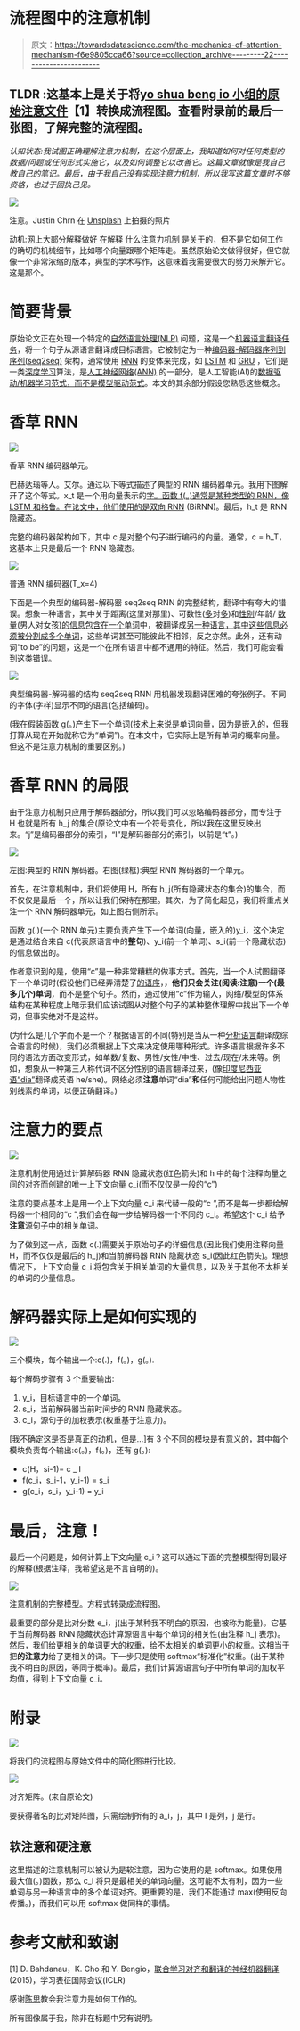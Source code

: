 # 流程图中的注意机制

> 原文：<https://towardsdatascience.com/the-mechanics-of-attention-mechanism-f6e9805cca66?source=collection_archive---------22----------------------->

## **TLDR** :这基本上是关于将[yo shua beng io 小组的原始注意文件](https://arxiv.org/abs/1409.0473)【1】转换成流程图。查看附录前的最后一张图，了解完整的流程图。

*认知状态:我试图正确理解注意力机制，在这个层面上，我知道如何对任何类型的数据/问题或任何形式实施它，以及如何调整它以改善它。这篇文章就像是我自己教自己的笔记。最后，由于我自己没有实现注意力机制，所以我写这篇文章时不够资格，也过于固执己见。*

![](img/cd0ddbee14af17b7963858379a3acae7.png)

注意。Justin Chrn 在 [Unsplash](https://unsplash.com/s/photos/attention?utm_source=unsplash&utm_medium=referral&utm_content=creditCopyText) 上拍摄的照片

动机:[网上大部分解释](/intuitive-understanding-of-attention-mechanism-in-deep-learning-6c9482aecf4f)[做好](https://hackernoon.com/attention-mechanism-in-neural-network-30aaf5e39512) [在解释](https://pathmind.com/wiki/attention-mechanism-memory-network) [什么注意力机制](https://www.analyticsvidhya.com/blog/2019/11/comprehensive-guide-attention-mechanism-deep-learning/) [是关于](https://www.kdnuggets.com/2019/08/deep-learning-transformers-attention-mechanism.html)的，但不是它如何工作的确切的机械细节，比如哪个向量跟哪个矩阵走。虽然原始论文做得很好，但它就像一个非常浓缩的版本，典型的学术写作，这意味着我需要很大的努力来解开它。这是那个。

# 简要背景

原始论文正在处理一个特定的[自然语言处理(NLP)](https://en.wikipedia.org/wiki/Natural_language_processing) 问题，这是一个[机器语言翻译任务](https://en.wikipedia.org/wiki/Machine_translation)，将一个句子从源语言翻译成目标语言。它被制定为一种[编码器-解码器序列到序列(seq2seq)](https://en.wikipedia.org/wiki/Seq2seq) 架构，通常使用 [RNN](https://en.wikipedia.org/wiki/Recurrent_neural_network) 的变体来完成，如 [LSTM](https://en.wikipedia.org/wiki/Long_short-term_memory) 和 [GRU](https://en.wikipedia.org/wiki/Gated_recurrent_unit) ，它们是一类[深度学习](https://en.wikipedia.org/wiki/Deep_learning)算法，是[人工神经网络(ANN)](https://en.wikipedia.org/wiki/Artificial_neural_network) 的一部分，是人工智能(AI)的[数据驱动/机器学习范式，而不是模型驱动范式](https://medium.com/datadriveninvestor/how-is-machine-learning-different-and-why-it-is-better-d5671b52dd65)。本文的其余部分假设您熟悉这些概念。

# 香草 RNN

![](img/5d5e0549005a85c86371d9eaf0181890.png)

香草 RNN 编码器单元。

巴赫达瑙等人。艾尔。通过以下等式描述了典型的 RNN 编码器单元。我用下图解开了这个等式。x_t 是一个用向量表示的[字。函数 f(。)通常是某种类型的 RNN，像 LSTM 和格鲁。在论文中，他们使用的是](https://en.wikipedia.org/wiki/Word_embedding)[双向 RNN](https://en.wikipedia.org/wiki/Bidirectional_recurrent_neural_networks) (BiRNN)。最后，h_t 是 RNN 隐藏态。

完整的编码器架构如下，其中 c 是对整个句子进行编码的向量。通常，c = h_T，这基本上只是最后一个 RNN 隐藏态。

![](img/8017527399b8b88b1b3e71336454d835.png)

普通 RNN 编码器(T_x=4)

下面是一个典型的编码器-解码器 seq2seq RNN 的完整结构，翻译中有夸大的错误。想象一种语言，其中关于距离(这里对那里)、可数性([多](https://en.wikipedia.org/wiki/Count_noun)对[多](https://en.wikipedia.org/wiki/Mass_noun))和[性别](https://en.wikipedia.org/wiki/Grammatical_gender)/年龄/ [数量](https://en.wikipedia.org/wiki/Grammatical_number)(男人对女孩)[的信息包含在一个单词](https://en.wikipedia.org/wiki/Synthetic_language)中，被翻译成[另一种语言，其中这些信息必须被分割成多个单词](https://en.wikipedia.org/wiki/Analytic_language)，这些单词甚至可能彼此不相邻，反之亦然。此外，还有动词“to be”的问题，这是一个在所有语言中都不通用的特征。然后，我们可能会看到这类错误。

![](img/8d3f602e500eb96e887eaf29cf96f42e.png)

典型编码器-解码器的结构 seq2seq RNN 用机器发现翻译困难的夸张例子。不同的字体(字样)显示不同的语言(包括编码)。

(我在假装函数 g(。)产生下一个单词(技术上来说是单词向量，因为是嵌入的，但我打算从现在开始就称它为“单词”)。在本文中，它实际上是所有单词的概率向量。但这不是注意力机制的重要区别。)

# 香草 RNN 的局限

由于注意力机制只应用于解码器部分，所以我们可以忽略编码器部分，而专注于 H 也就是所有 h_j 的集合(原论文中有一个符号变化，所以我在这里反映出来。“j”是编码器部分的索引，“I”是解码器部分的索引，以前是“t”。)

![](img/fb60b20b670bad518a4884463770aebb.png)

左图:典型的 RNN 解码器。右图(绿框):典型 RNN 解码器的一个单元。

首先，在注意机制中，我们将使用 H，所有 h_j(所有隐藏状态的集合)的集合，而不仅仅是最后一个，所以让我们保持在那里。其次，为了简化起见，我们将重点关注一个 RNN 解码器单元，如上图右侧所示。

函数 g(.)(一个 RNN 单元)主要负责产生下一个单词(向量，嵌入的)y_i，这个决定是通过结合来自 c(代表原语言中的**整句**)、y_i(前一个单词)、s_i(前一个隐藏状态)的信息做出的。

作者意识到的是，使用“c”是一种非常糟糕的做事方式。首先，当一个人试图翻译下一个单词时(假设他们已经弄清楚了[的语序](https://en.wikipedia.org/wiki/Word_order)，**，他们只会关注(阅读:注意)一个(最多几个)单词**，而不是整个句子。然而，通过使用“c”作为输入，网络/模型的体系结构在某种程度上暗示我们应该试图从对整个句子的某种整体理解中找出下一个单词，但事实绝对不是这样。

(为什么是几个字而不是一个？根据语言的不同(特别是当从一种[分析语言](https://en.wikipedia.org/wiki/Analytic_language)翻译成综合语言的时候)，我们必须根据上下文来决定使用哪种形式。许多语言根据许多不同的语法方面改变形式，如单数/复数、男性/女性/中性、过去/现在/未来等。例如，想象从一种第三人称代词不区分性别的语言翻译过来，(像[印度尼西亚语“dia”](https://en.wiktionary.org/wiki/dia#Indonesian)翻译成英语 he/she)。网络必须**注意**单词“dia”**和**任何可能给出问题人物性别线索的单词，以便正确翻译。)

# 注意力的要点

![](img/f412987c108b4f66744c2cc4c65da66e.png)

注意机制使用通过计算解码器 RNN 隐藏状态(红色箭头)和 h 中的每个注释向量之间的对齐而创建的唯一上下文向量 c_i(而不仅仅是一般的“c”)

注意的要点基本上是用一个上下文向量 c_i 来代替一般的“c ”,而不是每一步都给解码器一个相同的“c ”,我们会在每一步给解码器一个不同的 c_i。希望这个 c_i 给予**注意**源句子中的相关单词。

为了做到这一点，函数 c(.)需要关于原始句子的详细信息(因此我们使用注释向量 H，而不仅仅是最后的 h_j)和当前解码器 RNN 隐藏状态 s_i(因此红色箭头)。理想情况下，上下文向量 c_i 将包含关于相关单词的大量信息，以及关于其他不太相关的单词的少量信息。

# **解码器实际上是如何实现的**

![](img/c4b827b576e34f54cad2b6176a4653d4.png)

三个模块，每个输出一个:c(.)，f(。)，g(。).

每个解码步骤有 3 个重要输出:

1.  y_i，目标语言中的一个单词。
2.  s_i，当前解码器当前时间步的 RNN 隐藏状态。
3.  c_i，源句子的加权表示(权重基于注意力)。

[我不确定这是否是真正的动机，但是…]有 3 个不同的模块是有意义的，其中每个模块负责每个输出:c(。)，f(。)，还有 g(。):

*   c(H，si-1)= c _ I
*   f(c_i，s_i-1，y_i-1) = s_i
*   g(c_i，s_i，y_i-1) = y_i

# 最后，注意！

最后一个问题是，如何计算上下文向量 c_i？这可以通过下面的完整模型得到最好的解释(根据注释，我希望这是不言自明的)。

![](img/466fe1f4ce5ad35c17b5971c805cebf0.png)

注意机制的完整模型。方程式转录成流程图。

最重要的部分是比对分数 e_i，j(出于某种我不明白的原因，也被称为能量)。它基于当前解码器 RNN 隐藏状态计算源语言中每个单词的相关性(由注释 h_j 表示)。然后，我们给更相关的单词更大的权重，给不太相关的单词更小的权重。这相当于把**的注意力**给了更相关的词。下一步只是使用 softmax“标准化”权重。(出于某种我不明白的原因，等同于概率)。最后，我们计算源语言句子中所有单词的加权平均值，得到上下文向量 c_i。

# 附录

![](img/d87c579e9c38ad0c26a657fb7fddac0f.png)

将我们的流程图与原始文件中的简化图进行比较。

![](img/0bfa8330436b7f3abac5c8795fd2e716.png)

对齐矩阵。(来自原论文)

要获得著名的比对矩阵图，只需绘制所有的 a_i，j，其中 I 是列，j 是行。

## 软注意和硬注意

这里描述的注意机制可以被认为是软注意，因为它使用的是 softmax。如果使用最大值(。)函数，那么 c_i 将只是最相关的单词向量。这可能不太有利，因为一些单词与另一种语言中的多个单词对齐。更重要的是，我们不能通过 max(使用反向传播。)，而我们可以用 softmax 做同样的事情。

# 参考文献和致谢

[1] D. Bahdanau，K. Cho 和 Y. Bengio，[联合学习对齐和翻译的神经机器翻译](https://arxiv.org/abs/1409.0473) (2015)，学习表征国际会议(ICLR)

感谢[陈思](https://www.sichenzhao.com/)教会我注意力是如何工作的。

所有图像属于我，除非在标题中另有说明。